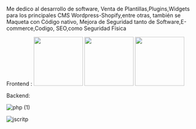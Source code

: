 
Me dedico al desarrollo de software, Venta de Plantillas,Plugins,Widgets para los principales CMS Wordpress-Shopify,entre otras, también se Maqueta con Código nativo, Mejora de Seguridad tanto de Software,E-commerce,Codigo, SEO,como Seguridad Física


Frontend :
<img src="https://cdn-icons-png.flaticon.com/512/5968/5968267.png" width="128" height="128" alt="" title="" class="img-small">
<img src="https://cdn-icons-png.flaticon.com/512/802/802251.png" width="128" height="128" alt="" title="" class="img-small">
<img src="https://cdn-icons-png.flaticon.com/512/5968/5968672.png" width="128" height="128" alt="" title="" class="img-small">

Backend:

![php (1)](https://user-images.githubusercontent.com/95058605/234448384-0b535cf5-8bab-4a1b-93fd-72a5240f26f8.png)

![jscritp](https://user-images.githubusercontent.com/95058605/234448578-e36c4709-8019-49ff-9501-e520141bf57c.png)



